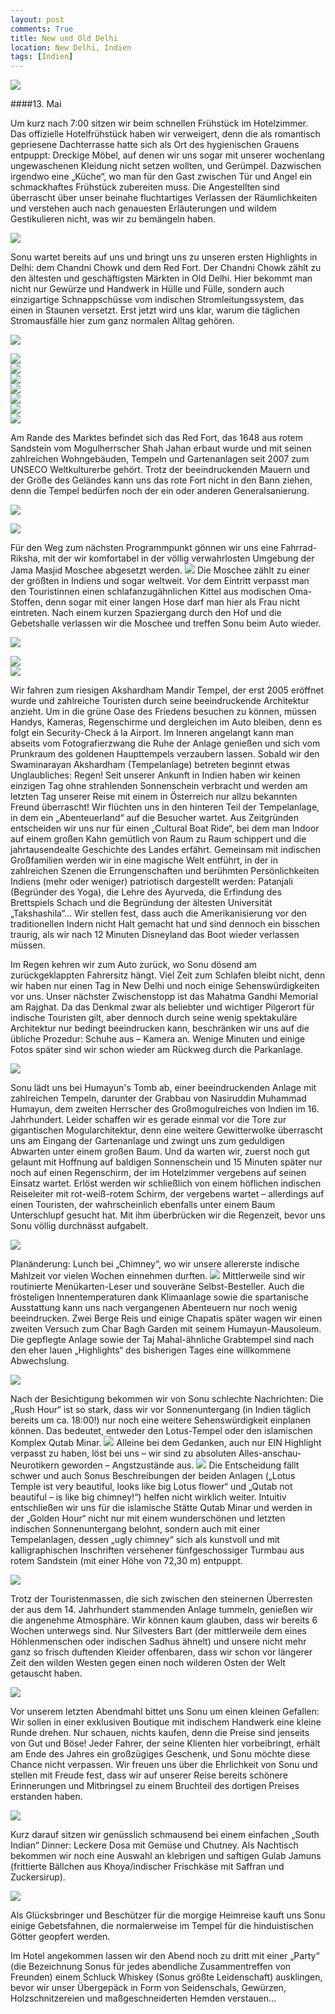 ```yaml
---
layout: post
comments: True
title: New und Old Delhi
location: New Delhi, Indien
tags: [Indien]
---
```

<p>
<a href='http://whataboutas.data.s3.amazonaws.com/images/2015-05-13-delhi2/DSC_5676.JPG' data-lightbox='Post' title='Das rote Fort von New Delhi'><img class='img-wide' src='http://whataboutas.data.s3.amazonaws.com/images/2015-05-13-delhi2/previews/DSC_5676.jpg' /></a>
</p>
####13. Mai
<p>
Um kurz nach 7:00 sitzen wir beim schnellen Frühstück im Hotelzimmer. Das offizielle Hotelfrühstück haben wir verweigert, denn die als romantisch gepriesene Dachterrasse hatte sich als Ort des hygienischen Grauens entpuppt: Dreckige Möbel, auf denen wir uns sogar mit unserer wochenlang ungewaschenen Kleidung nicht setzen wollten, und Gerümpel. Dazwischen irgendwo eine „Küche“, wo man für den Gast zwischen Tür und Angel ein schmackhaftes Frühstück zubereiten muss. Die Angestellten sind überrascht über unser beinahe fluchtartiges Verlassen der Räumlichkeiten und verstehen auch nach genauesten Erläuterungen und wildem Gestikulieren nicht, was wir zu bemängeln haben.
</p>
<!--more-->
<p>
<a href='http://whataboutas.data.s3.amazonaws.com/images/2015-05-13-delhi2/DSC_5674.JPG' data-lightbox='Post' title='Chandni Chowk mit rotem Fort im Hintergrund'><img class='img-wide' src='http://whataboutas.data.s3.amazonaws.com/images/2015-05-13-delhi2/DSC_5674.JPG' /></a>
</p>
<p>
Sonu wartet bereits auf uns und bringt uns zu unseren ersten Highlights in Delhi: dem Chandni Chowk und dem Red Fort. Der Chandni Chowk zählt zu den ältesten und geschäftigsten Märkten in Old Delhi. Hier bekommt man nicht nur Gewürze und Handwerk in Hülle und Fülle, sondern auch einzigartige Schnappschüsse vom indischen Stromleitungssystem, das einen in Staunen versetzt. Erst jetzt wird uns klar, warum die täglichen Stromausfälle hier zum ganz normalen Alltag gehören.
</p>
<p>
<a href='http://whataboutas.data.s3.amazonaws.com/images/2015-05-13-delhi2/DSC_5660.JPG' data-lightbox='Post' title='Stromkabel-Madness im alten Delhi'><img class='img-wide' src='http://whataboutas.data.s3.amazonaws.com/images/2015-05-13-delhi2/DSC_5660.JPG' /></a>
</p>
<div>
<div class='nailthumb-container square-thumb'><a href='http://whataboutas.data.s3.amazonaws.com/images/2015-05-13-delhi2/DSC_5647.JPG' class='imageslink' data-lightbox='Gallery' title='Manufaktur für Blumenopfer'
><img class='images' src='http://whataboutas.data.s3.amazonaws.com/images/2015-05-13-delhi2/thumbs/DSC_5647.JPG' /></a>
</div>
<div class='nailthumb-container square-thumb'><a href='http://whataboutas.data.s3.amazonaws.com/images/2015-05-13-delhi2/DSC_5648.JPG' class='imageslink' data-lightbox='Gallery' title='Rikshas warten auf Kundschaft am frühen Morgen'
><img class='images' src='http://whataboutas.data.s3.amazonaws.com/images/2015-05-13-delhi2/thumbs/DSC_5648.JPG' /></a>
</div>
<div class='nailthumb-container square-thumb'><a href='http://whataboutas.data.s3.amazonaws.com/images/2015-05-13-delhi2/DSC_5650.JPG' class='imageslink' data-lightbox='Gallery' title='Ein weiterer McDonalds ziert das Straßenbild'
><img class='images' src='http://whataboutas.data.s3.amazonaws.com/images/2015-05-13-delhi2/thumbs/DSC_5650.JPG' /></a>
</div>
<div class='nailthumb-container square-thumb'><a href='http://whataboutas.data.s3.amazonaws.com/images/2015-05-13-delhi2/DSC_5652.JPG' class='imageslink' data-lightbox='Gallery' title='Ein Sadhu?'
><img class='images' src='http://whataboutas.data.s3.amazonaws.com/images/2015-05-13-delhi2/thumbs/DSC_5652.JPG' /></a>
</div>
<div class='nailthumb-container square-thumb'><a href='http://whataboutas.data.s3.amazonaws.com/images/2015-05-13-delhi2/DSC_5654.JPG' class='imageslink' data-lightbox='Gallery' title='Der Chandni Chowk vor Geschäftsbeginn'
><img class='images' src='http://whataboutas.data.s3.amazonaws.com/images/2015-05-13-delhi2/thumbs/DSC_5654.JPG' /></a>
</div>
<div class='nailthumb-container square-thumb'><a href='http://whataboutas.data.s3.amazonaws.com/images/2015-05-13-delhi2/DSC_5657.JPG' class='imageslink' data-lightbox='Gallery' title='Marktfrühstück'
><img class='images' src='http://whataboutas.data.s3.amazonaws.com/images/2015-05-13-delhi2/thumbs/DSC_5657.JPG' /></a>
</div>
<div class='nailthumb-container square-thumb'><a href='http://whataboutas.data.s3.amazonaws.com/images/2015-05-13-delhi2/DSC_5664.JPG' class='imageslink' data-lightbox='Gallery' title='Kurzschluss lässt grüßen...'
><img class='images' src='http://whataboutas.data.s3.amazonaws.com/images/2015-05-13-delhi2/thumbs/DSC_5664.JPG' /></a>
</div>
</div>
<p>
Am Rande des Marktes befindet sich das Red Fort, das 1648 aus rotem Sandstein vom Mogulherrscher Shah Jahan erbaut wurde und mit seinen zahlreichen Wohngebäuden, Tempeln und Gartenanlagen seit 2007 zum UNSECO Weltkulturerbe gehört. Trotz der beeindruckenden Mauern und der Größe des Geländes kann uns das rote Fort nicht in den Bann ziehen, denn die Tempel bedürfen noch der ein oder anderen Generalsanierung. 
</p>
<p>
<a href='http://whataboutas.data.s3.amazonaws.com/images/2015-05-13-delhi2/DSC_5693.JPG' data-lightbox='Post' title='Das Interieur des Roten Forts haut uns nicht von den Socken'><img class='img-wide' src='http://whataboutas.data.s3.amazonaws.com/images/2015-05-13-delhi2/DSC_5693.JPG' /></a>
</p>
<a href='http://whataboutas.data.s3.amazonaws.com/images/2015-05-13-delhi2/DSC_5717.JPG' class='imageslink' data-lightbox='Post' title='Blick auf ein Eingangstor der Jama Masjid Moschee'><img class='rechts' src='http://whataboutas.data.s3.amazonaws.com/images/2015-05-13-delhi2/thumbs/DSC_5717.JPG' /></a>
<p>
Für den Weg zum nächsten Programmpunkt gönnen wir uns eine Fahrrad-Riksha, mit der wir komfortabel in der völlig verwahrlosten Umgebung der Jama Masjid Moschee abgesetzt werden.
<a href='http://whataboutas.data.s3.amazonaws.com/images/2015-05-13-delhi2/DSC_5722.JPG' class='imageslink' data-lightbox='Post' title='Angela im Omma-Fummel'><img class='links' src='http://whataboutas.data.s3.amazonaws.com/images/2015-05-13-delhi2/thumbs/DSC_5722.JPG' /></a>
Die Moschee zählt zu einer der größten in Indiens und sogar weltweit. Vor dem Eintritt verpasst man den Touristinnen einen schlafanzugähnlichen Kittel aus modischen Oma-Stoffen, denn sogar mit einer langen Hose darf man hier als Frau nicht eintreten. Nach einem kurzen Spaziergang durch den Hof und die Gebetshalle verlassen wir die Moschee und treffen Sonu beim Auto wieder.
</p>
<p>
<a href='http://whataboutas.data.s3.amazonaws.com/images/2015-05-13-delhi2/DSC_5734.JPG' data-lightbox='Post' title='Die Moschee in voller Pracht'><img class='img-wide' src='http://whataboutas.data.s3.amazonaws.com/images/2015-05-13-delhi2/DSC_5734.JPG' /></a>
</p>
<div>
<div class='nailthumb-container square-thumb'><a href='http://whataboutas.data.s3.amazonaws.com/images/2015-05-13-delhi2/DSC_5729.JPG' class='imageslink' data-lightbox='Gallery' title='In den Hallen der Moschee'><img class='images' src='http://whataboutas.data.s3.amazonaws.com/images/2015-05-13-delhi2/thumbs/DSC_5729.JPG' /></a>
</div>
<div class='nailthumb-container square-thumb'><a href='http://whataboutas.data.s3.amazonaws.com/images/2015-05-13-delhi2/DSC_5731.JPG' class='imageslink' data-lightbox='Gallery' title='In den Hallen der Moschee'><img class='images' src='http://whataboutas.data.s3.amazonaws.com/images/2015-05-13-delhi2/thumbs/DSC_5731.JPG' /></a>
</div>
</div>
<p>
Wir fahren zum riesigen Akshardham Mandir Tempel, der erst 2005 eröffnet wurde und zahlreiche Touristen durch seine beeindruckende Architektur anzieht. Um in die grüne Oase des Friedens besuchen zu können, müssen Handys, Kameras, Regenschirme und dergleichen im Auto bleiben, denn es folgt ein Security-Check á la Airport. Im Inneren angelangt kann man abseits vom Fotografierzwang die Ruhe der Anlage genießen und sich vom Prunkraum des goldenen Haupttempels verzaubern lassen. Sobald wir den Swaminarayan Akshardham (Tempelanlage) betreten beginnt etwas Unglaubliches: Regen! Seit unserer Ankunft in Indien haben wir keinen einzigen Tag ohne strahlenden Sonnenschein verbracht und werden am letzten Tag unserer Reise mit einem in Österreich nur allzu bekannten Freund überrascht! Wir flüchten uns in den hinteren Teil der Tempelanlage, in dem ein „Abenteuerland“ auf die Besucher wartet. Aus Zeitgründen entscheiden wir uns nur für einen „Cultural Boat Ride“, bei dem man Indoor auf einem großen Kahn gemütlich von Raum zu Raum schippert und die jahrtausendealte Geschichte des Landes erfährt. Gemeinsam mit indischen Großfamilien werden wir in eine magische Welt entführt, in der in zahlreichen Szenen die Errungenschaften und berühmten Persönlichkeiten Indiens (mehr oder weniger) patriotisch dargestellt werden: Patanjali (Begründer des Yoga), die Lehre des Ayurveda, die Erfindung des Brettspiels Schach und die Begründung der ältesten Universität „Takshashila“… Wir stellen fest, dass auch die Amerikanisierung vor den traditionellen Indern nicht Halt gemacht hat und sind dennoch ein bisschen traurig, als wir nach 12 Minuten Disneyland das Boot wieder verlassen müssen.
</p>
<p>
Im Regen kehren wir zum Auto zurück, wo Sonu dösend am zurückgeklappten Fahrersitz hängt. Viel Zeit zum Schlafen bleibt nicht, denn wir haben nur einen Tag in New Delhi und noch einige Sehenswürdigkeiten vor uns. Unser nächster Zwischenstopp ist das Mahatma Gandhi Memorial am Rajghat. Da das Denkmal zwar als beliebter und wichtiger Pilgerort für indische Touristen gilt, aber dennoch durch seine wenig spektakuläre Architektur nur bedingt beeindrucken kann, beschränken wir uns auf die übliche Prozedur: Schuhe aus – Kamera an. Wenige Minuten und einige Fotos später sind wir schon wieder am Rückweg durch die Parkanlage.
</p>
<p>
<a href='http://whataboutas.data.s3.amazonaws.com/images/2015-05-13-delhi2/DSC_5741.JPG' data-lightbox='Post' title='Beim Mahatma Gandhi Memorial'><img class='img-wide' src='http://whataboutas.data.s3.amazonaws.com/images/2015-05-13-delhi2/DSC_5741.JPG' /></a>
</p>
<p>
Sonu lädt uns bei Humayun's Tomb ab, einer beeindruckenden Anlage mit zahlreichen Tempeln, darunter der Grabbau von Nasiruddin Muhammad Humayun, dem zweiten Herrscher des Großmogulreiches von Indien im 16. Jahrhundert. Leider schaffen wir es gerade einmal vor die Tore zur gigantischen Mogularchitektur, denn eine weitere Gewitterwolke überrascht uns am Eingang der Gartenanlage und zwingt uns zum geduldigen Abwarten unter einem großen Baum. Und da warten wir, zuerst noch gut gelaunt mit Hoffnung  auf baldigen Sonnenschein und 15 Minuten später nur noch auf einen Regenschirm, der im Hotelzimmer vergebens auf seinen Einsatz wartet. Erlöst werden wir schließlich von einem höflichen indischen Reiseleiter mit rot-weiß-rotem Schirm, der vergebens wartet – allerdings auf einen Touristen, der wahrscheinlich ebenfalls unter einem Baum Unterschlupf gesucht hat. Mit ihm überbrücken wir die Regenzeit, bevor uns Sonu völlig durchnässt aufgabelt.
</p>
<p>
<a href='http://whataboutas.data.s3.amazonaws.com/images/2015-05-13-delhi2/DSC_5759.JPG' data-lightbox='Post' title='Die (Straßen-)Köche von Chimney'><img class='img-wide' src='http://whataboutas.data.s3.amazonaws.com/images/2015-05-13-delhi2/DSC_5759.JPG' /></a>
</p>
<p>
Planänderung: Lunch bei „Chimney“, wo wir unsere allererste indische Mahlzeit vor vielen Wochen einnehmen durften.
<a href='http://whataboutas.data.s3.amazonaws.com/images/2015-05-13-delhi2/DSC_5766.JPG' class='imageslink' data-lightbox='Post' title='Im Char Bagh Garden'><img class='rechts' src='http://whataboutas.data.s3.amazonaws.com/images/2015-05-13-delhi2/thumbs/DSC_5766.JPG' /></a>
Mittlerweile sind wir routinierte Menükarten-Leser und souveräne Selbst-Besteller. Auch die frösteligen Innentemperaturen dank Klimaanlage sowie die spartanische Ausstattung kann uns nach vergangenen Abenteuern nur noch wenig beeindrucken. Zwei Berge Reis und einige Chapatis später wagen wir einen zweiten Versuch zum Char Bagh Garden mit seinem Humayun-Mausoleum. Die gepflegte Anlage sowie der Taj Mahal-ähnliche Grabtempel sind nach den eher lauen „Highlights“ des bisherigen Tages eine willkommene Abwechslung.
</p>
<p>
<a href='http://whataboutas.data.s3.amazonaws.com/images/2015-05-13-delhi2/DSC_5791.JPG' data-lightbox='Post' title='Humayun-Mausoleum'><img class='img-wide' src='http://whataboutas.data.s3.amazonaws.com/images/2015-05-13-delhi2/DSC_5791.JPG' /></a>
</p>
<p>
Nach der Besichtigung bekommen wir von Sonu schlechte Nachrichten: Die „Rush Hour“ ist so stark, dass wir vor Sonnenuntergang (in Indien täglich bereits um ca. 18:00!) nur noch eine weitere Sehenswürdigkeit einplanen können. Das bedeutet, entweder den Lotus-Tempel oder den islamischen Komplex Qutab Minar.
<a href='http://whataboutas.data.s3.amazonaws.com/images/2015-05-13-delhi2/DSC_5815.JPG' class='imageslink' data-lightbox='Post' title='Das Qutab Minar'><img class='rechts' src='http://whataboutas.data.s3.amazonaws.com/images/2015-05-13-delhi2/thumbs/DSC_5815.JPG' /></a>
Alleine bei dem Gedanken, auch nur EIN Highlight verpasst zu haben, löst bei uns – wir sind zu absoluten Alles-anschau-Neurotikern geworden – Angstzustände aus.
<a href='http://whataboutas.data.s3.amazonaws.com/images/2015-05-13-delhi2/DSC_5824.JPG' class='imageslink' data-lightbox='Post' title='Im Qutab Minar-Komplex'><img class='links' src='http://whataboutas.data.s3.amazonaws.com/images/2015-05-13-delhi2/thumbs/DSC_5824.JPG' /></a>
Die Entscheidung fällt schwer und auch Sonus Beschreibungen der beiden Anlagen („Lotus Temple ist very beautiful, looks like big Lotus flower“ und „Qutab not beautiful – is like big chimney!“) helfen nicht wirklich weiter. Intuitiv entschließen wir uns für die islamische Stätte Qutab Minar und werden in der „Golden Hour“ nicht nur mit einem wunderschönen und letzten indischen Sonnenuntergang belohnt, sondern auch mit einer Tempelanlagen, dessen „ugly chimney“ sich als kunstvoll und mit kalligraphischen Inschriften versehener fünfgeschossiger Turmbau aus rotem Sandstein (mit einer Höhe von 72,30 m) entpuppt.
</p>
<p>
<a href='http://whataboutas.data.s3.amazonaws.com/images/2015-05-13-delhi2/DSC_5816.JPG' data-lightbox='Post' title='Kunstvolle Kalligraphie am Qutab Minar'><img class='img-wide' src='http://whataboutas.data.s3.amazonaws.com/images/2015-05-13-delhi2/DSC_5816.JPG' /></a>
</p>
<p>
Trotz der Touristenmassen, die sich zwischen den steinernen Überresten der aus dem 14. Jahrhundert stammenden Anlage tummeln, genießen wir die angenehme Atmosphäre. Wir können kaum glauben, dass wir bereits 6 Wochen unterwegs sind. Nur Silvesters Bart (der mittlerweile dem eines Höhlenmenschen oder indischen Sadhus ähnelt) und unsere nicht mehr ganz so frisch duftenden Kleider offenbaren, dass wir schon vor längerer Zeit den wilden Westen gegen einen noch wilderen Osten der Welt getauscht haben.
</p>
<p>
<a href='http://whataboutas.data.s3.amazonaws.com/images/2015-05-13-delhi2/DSC_5829.JPG' data-lightbox='Post' title='Wundervoll verzierte Säulen im Qutab-Komplex'><img class='img-wide' src='http://whataboutas.data.s3.amazonaws.com/images/2015-05-13-delhi2/DSC_5829.JPG' /></a>
</p>
<p>
Vor unserem letzten Abendmahl bittet uns Sonu um einen kleinen Gefallen: Wir sollen in einer exklusiven Boutique mit indischem Handwerk eine kleine Runde drehen. Nur schauen, nichts kaufen, denn die Preise sind jenseits von Gut und Böse! Jeder Fahrer, der seine Klienten hier vorbeibringt, erhält am Ende des Jahres ein großzügiges Geschenk, und Sonu möchte diese Chance nicht verpassen. Wir freuen uns über die Ehrlichkeit von Sonu und stellen mit Freude fest, dass wir auf unserer Reise bereits schönere Erinnerungen und Mitbringsel zu einem Bruchteil des dortigen Preises erstanden haben.
</p>
<p>
<a href='http://whataboutas.data.s3.amazonaws.com/images/2015-05-13-delhi2/DSC_5892.JPG' data-lightbox='Post' title='Wir zwei mit unserem südindischen Abendessen (Dosa)'><img class='img-wide' src='http://whataboutas.data.s3.amazonaws.com/images/2015-05-13-delhi2/DSC_5892.JPG' /></a>
</p>
<p>
Kurz darauf sitzen wir genüsslich schmausend bei einem einfachen „South Indian“ Dinner: Leckere Dosa mit Gemüse und Chutney. Als Nachtisch bekommen wir noch eine Auswahl an klebrigen und saftigen Gulab Jamuns (frittierte Bällchen aus Khoya/indischer Frischkäse mit Saffran und Zuckersirup). 
</p>
<p>
<a href='http://whataboutas.data.s3.amazonaws.com/images/2015-05-13-delhi2/DSC_5894.JPG' data-lightbox='Post' title='Gulab Jamun und andere Süßigkeiten, rustikal serviert'><img class='img-wide' src='http://whataboutas.data.s3.amazonaws.com/images/2015-05-13-delhi2/DSC_5894.JPG' /></a>
</p>
<p>
Als Glücksbringer und Beschützer für die morgige Heimreise kauft uns Sonu einige Gebetsfahnen, die normalerweise im Tempel für die hinduistischen Götter geopfert werden.
</p>
<p>
Im Hotel angekommen lassen wir den Abend noch zu dritt mit einer „Party“ (die Bezeichnung Sonus für jedes abendliche Zusammentreffen von Freunden) einem Schluck Whiskey (Sonus größte Leidenschaft) ausklingen, bevor wir unser Übergepäck in Form von Seidenschals, Gewürzen, Holzschnitzereien und maßgeschneiderten Hemden verstauen…
</p>
